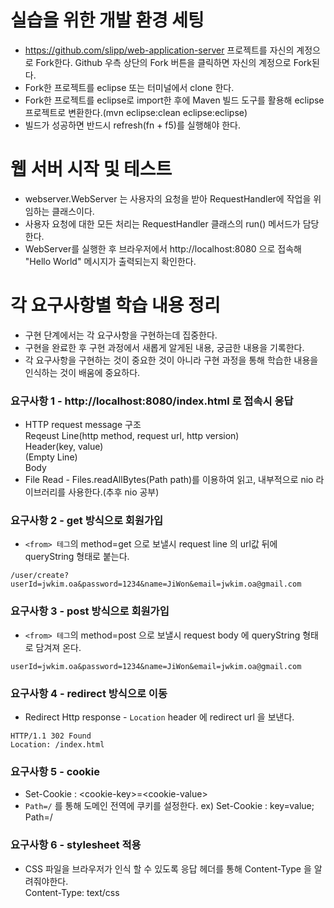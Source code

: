 # 실습을 위한 개발 환경 세팅
* https://github.com/slipp/web-application-server 프로젝트를 자신의 계정으로 Fork한다. Github 우측 상단의 Fork 버튼을 클릭하면 자신의 계정으로 Fork된다.
* Fork한 프로젝트를 eclipse 또는 터미널에서 clone 한다.
* Fork한 프로젝트를 eclipse로 import한 후에 Maven 빌드 도구를 활용해 eclipse 프로젝트로 변환한다.(mvn eclipse:clean eclipse:eclipse)
* 빌드가 성공하면 반드시 refresh(fn + f5)를 실행해야 한다.

# 웹 서버 시작 및 테스트
* webserver.WebServer 는 사용자의 요청을 받아 RequestHandler에 작업을 위임하는 클래스이다.
* 사용자 요청에 대한 모든 처리는 RequestHandler 클래스의 run() 메서드가 담당한다.
* WebServer를 실행한 후 브라우저에서 http://localhost:8080 으로 접속해 "Hello World" 메시지가 출력되는지 확인한다.

# 각 요구사항별 학습 내용 정리

* 구현 단계에서는 각 요구사항을 구현하는데 집중한다.
* 구현을 완료한 후 구현 과정에서 새롭게 알게된 내용, 궁금한 내용을 기록한다.
* 각 요구사항을 구현하는 것이 중요한 것이 아니라 구현 과정을 통해 학습한 내용을 인식하는 것이 배움에 중요하다.

### 요구사항 1 - http://localhost:8080/index.html 로 접속시 응답

* HTTP request message 구조 <br>
  Reqeust Line(http method, request url, http version) <br>
  Header(key, value) <br>
  (Empty Line) <br>
  Body
* File Read - Files.readAllBytes(Path path)를 이용하여 읽고, 내부적으로 nio 라이브러리를 사용한다.(추후 nio 공부)

### 요구사항 2 - get 방식으로 회원가입

* `<from> 테그`의 method=get 으로 보낼시 request line 의 url값 뒤에 queryString 형태로 붙는다.

```code
/user/create?userId=jwkim.oa&password=1234&name=JiWon&email=jwkim.oa@gmail.com
````

### 요구사항 3 - post 방식으로 회원가입

* `<from> 테그`의 method=post 으로 보낼시 request body 에 queryString 형태로 담겨져 온다.

```code
userId=jwkim.oa&password=1234&name=JiWon&email=jwkim.oa@gmail.com
````

### 요구사항 4 - redirect 방식으로 이동

* Redirect Http response - `Location` header 에 redirect url 을 보낸다.

```code
HTTP/1.1 302 Found
Location: /index.html
```

### 요구사항 5 - cookie
* Set-Cookie : \<cookie-key\>=\<cookie-value\> 
* `Path=/` 를 통해 도메인 전역에 쿠키를 설정한다. ex) Set-Cookie : key=value; Path=/

### 요구사항 6 - stylesheet 적용
* CSS 파일을 브라우저가 인식 할 수 있도록 응답 헤더를 통해 Content-Type 을 알려줘야한다. <br>
  Content-Type: text/css
